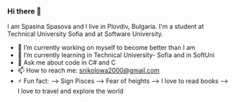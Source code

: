 ### Hi there 👋

I am Spasina Spasova and I live in Plovdiv, Bulgaria. I'm a student at Technical University Sofia and at Software University.

- 🔭 I’m currently working on myself to become better than I am
- 🌱 I’m currently learning in Technical University- Sofia and in SoftUni
- 💬 Ask me about code in C# and C
- 📫 How to reach me: snikolowa2000@gmail.com
- ⚡ Fun fact: 
--> Sign Pisces
--> Fear of heights
--> I love to read books
--> I love to travel and explore the world
